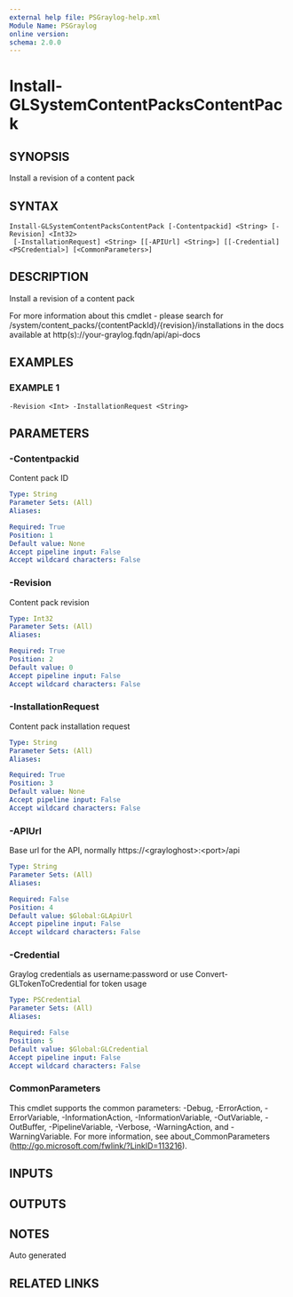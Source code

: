 ```yaml
---
external help file: PSGraylog-help.xml
Module Name: PSGraylog
online version:
schema: 2.0.0
---
```


# Install-GLSystemContentPacksContentPack

## SYNOPSIS
Install a revision of a content pack

## SYNTAX

```
Install-GLSystemContentPacksContentPack [-Contentpackid] <String> [-Revision] <Int32>
 [-InstallationRequest] <String> [[-APIUrl] <String>] [[-Credential] <PSCredential>] [<CommonParameters>]
```

## DESCRIPTION
Install a revision of a content pack


For more information about this cmdlet - please search for /system/content_packs/{contentPackId}/{revision}/installations in the docs available at http(s)://your-graylog.fqdn/api/api-docs

## EXAMPLES

### EXAMPLE 1
```
-Revision <Int> -InstallationRequest <String>
```

## PARAMETERS

### -Contentpackid
Content pack ID

```yaml
Type: String
Parameter Sets: (All)
Aliases:

Required: True
Position: 1
Default value: None
Accept pipeline input: False
Accept wildcard characters: False
```

### -Revision
Content pack revision

```yaml
Type: Int32
Parameter Sets: (All)
Aliases:

Required: True
Position: 2
Default value: 0
Accept pipeline input: False
Accept wildcard characters: False
```

### -InstallationRequest
Content pack installation request

```yaml
Type: String
Parameter Sets: (All)
Aliases:

Required: True
Position: 3
Default value: None
Accept pipeline input: False
Accept wildcard characters: False
```

### -APIUrl
Base url for the API, normally https://\<grayloghost\>:\<port\>/api

```yaml
Type: String
Parameter Sets: (All)
Aliases:

Required: False
Position: 4
Default value: $Global:GLApiUrl
Accept pipeline input: False
Accept wildcard characters: False
```

### -Credential
Graylog credentials as username:password or use Convert-GLTokenToCredential for token usage

```yaml
Type: PSCredential
Parameter Sets: (All)
Aliases:

Required: False
Position: 5
Default value: $Global:GLCredential
Accept pipeline input: False
Accept wildcard characters: False
```

### CommonParameters
This cmdlet supports the common parameters: -Debug, -ErrorAction, -ErrorVariable, -InformationAction, -InformationVariable, -OutVariable, -OutBuffer, -PipelineVariable, -Verbose, -WarningAction, and -WarningVariable. For more information, see about_CommonParameters (http://go.microsoft.com/fwlink/?LinkID=113216).

## INPUTS

## OUTPUTS

## NOTES
Auto generated

## RELATED LINKS
